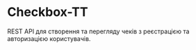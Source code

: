 # Checkbox-TT
REST API для створення та перегляду чеків з реєстрацією та авторизацією користувачів.
